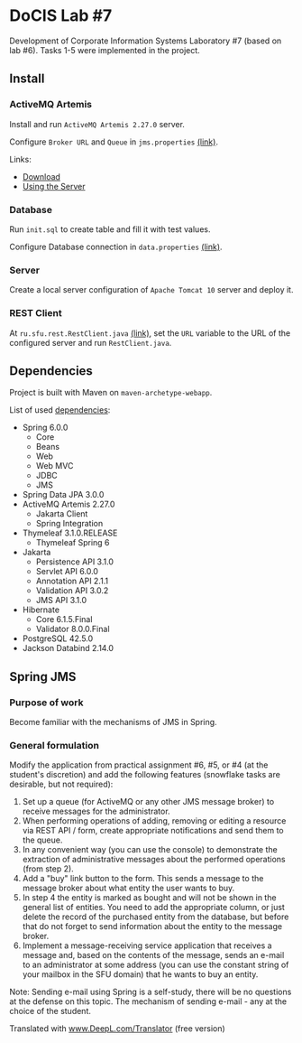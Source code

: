 # DoCIS Lab #7

Development of Corporate Information Systems Laboratory #7 (based on lab #6).
Tasks 1-5 were implemented in the project.

## Install

### ActiveMQ Artemis

Install and run `ActiveMQ Artemis 2.27.0` server.

Configure `Broker URL` and `Queue` in `jms.properties` [(link)](src/main/resources/jms.properties).

Links:
- [Download](https://activemq.apache.org/components/artemis/download/)
- [Using the Server](https://activemq.apache.org/components/artemis/documentation/latest/using-server.html)


### Database

Run `init.sql` to create table and fill it with test values.

Configure Database connection in `data.properties` [(link)](src/main/resources/data.properties).

### Server

Create a local server configuration of `Apache Tomcat 10` server and deploy it.

### REST Client

At `ru.sfu.rest.RestClient.java` [(link)](src/main/java/ru/sfu/rest/RestClient.java),
set the `URL` variable to the URL of the configured server and run `RestClient.java`.

## Dependencies

Project is built with Maven on `maven-archetype-webapp`.

List of used [dependencies](pom.xml):
- Spring 6.0.0
    - Core
    - Beans
    - Web
    - Web MVC
    - JDBC
    - JMS
- Spring Data JPA 3.0.0
- ActiveMQ Artemis 2.27.0
  - Jakarta Client 
  - Spring Integration
- Thymeleaf 3.1.0.RELEASE
    - Thymeleaf Spring 6
- Jakarta
    - Persistence API 3.1.0
    - Servlet API 6.0.0
    - Annotation API 2.1.1
    - Validation API 3.0.2
    - JMS API 3.1.0
- Hibernate
    - Core 6.1.5.Final
    - Validator 8.0.0.Final
- PostgreSQL 42.5.0
- Jackson Databind 2.14.0

## Spring JMS
### Purpose of work
Become familiar with the mechanisms of JMS in Spring.
### General formulation
Modify the application from practical assignment #6, #5, or #4 (at the student's discretion) 
and add the following features (snowflake tasks are desirable, but not required):

1. Set up a queue (for ActiveMQ or any other JMS message broker) to receive messages for the administrator.
2. When performing operations of adding, removing or editing a resource via REST API / form, 
   create appropriate notifications and send them to the queue.
3. In any convenient way (you can use the console) to demonstrate the extraction of 
   administrative messages about the performed operations (from step 2).
4. Add a "buy" link button to the form. This sends a message to the message broker 
   about what entity the user wants to buy.
5. In step 4 the entity is marked as bought and will not be shown in the general list of entities. 
   You need to add the appropriate column, or just delete the record of the purchased entity from the database, 
   but before that do not forget to send information about the entity to the message broker.
6. Implement a message-receiving service application that receives a message and, 
   based on the contents of the message, sends an e-mail to an administrator at some address 
   (you can use the constant string of your mailbox in the SFU domain) that he wants to buy an entity.

Note: Sending e-mail using Spring is a self-study, there will be no questions at the defense on this topic. 
The mechanism of sending e-mail - any at the choice of the student.

Translated with www.DeepL.com/Translator (free version)
